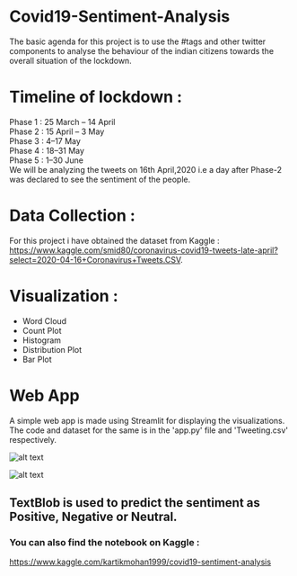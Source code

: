 # Covid19-Sentiment-Analysis
The basic agenda for this project is to use the #tags and other twitter components to analyse the behaviour of the indian citizens towards the overall situation of the lockdown.   

# Timeline of lockdown :
Phase 1 : 25 March – 14 April   
Phase 2 : 15 April – 3 May   
Phase 3 : 4–17 May    
Phase 4 : 18–31 May     
Phase 5 : 1–30 June    
We will be analyzing the tweets on 16th April,2020 i.e a day after Phase-2 was declared to see the sentiment of the people.   

# Data Collection :
For this project i have obtained the dataset from Kaggle :    
https://www.kaggle.com/smid80/coronavirus-covid19-tweets-late-april?select=2020-04-16+Coronavirus+Tweets.CSV.   

# Visualization :
* Word Cloud
* Count Plot
* Histogram
* Distribution Plot
* Bar Plot

# Web App
A simple web app is made using Streamlit for displaying the visualizations.    
The code and dataset for the same is in the 'app.py' file and 'Tweeting.csv' respectively.

![alt text](https://github.com/kartikmohan123/Covid19-Sentiment-Analysis/blob/master/webapp-1.JPG)

![alt text](https://github.com/kartikmohan123/Covid19-Sentiment-Analysis/blob/master/webapp-2.JPG)
## TextBlob is used to predict the sentiment as Positive, Negative or Neutral.



### You can also find the notebook on Kaggle :
https://www.kaggle.com/kartikmohan1999/covid19-sentiment-analysis
